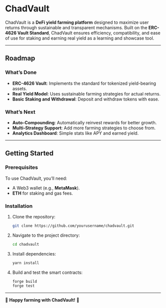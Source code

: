 
# ChadVault

ChadVault is a **DeFi yield farming platform** designed to maximize user returns through sustainable and transparent mechanisms. Built on the **ERC-4626 Vault Standard**, ChadVault ensures efficiency, compatibility, and ease of use for staking and earning real yield as a learning and showcase tool.

---

## Roadmap

### What’s Done
- **ERC-4626 Vault**: Implements the standard for tokenized yield-bearing assets.
- **Real Yield Model**: Uses sustainable farming strategies for actual returns.
- **Basic Staking and Withdrawal**: Deposit and withdraw tokens with ease.

### What’s Next
- **Auto-Compounding**: Automatically reinvest rewards for better growth.
- **Multi-Strategy Support**: Add more farming strategies to choose from.
- **Analytics Dashboard**: Simple stats like APY and earned yield.

---

## Getting Started

### Prerequisites
To use ChadVault, you’ll need:
- A Web3 wallet (e.g., **MetaMask**).
- **ETH** for staking and gas fees.

### Installation
1. Clone the repository:
   ```bash
   git clone https://github.com/yourusername/chadvault.git
   ```
2. Navigate to the project directory:
   ```bash
   cd chadvault
   ```
3. Install dependencies:
   ```bash
   yarn install
   ```
4. Build and test the smart contracts:
   ```bash
   forge build
   forge test
   ```

---

🚀 **Happy farming with ChadVault!** 🌱
